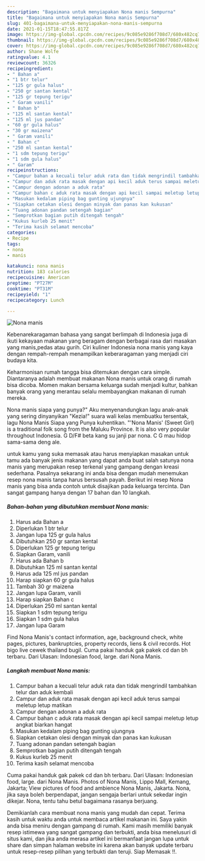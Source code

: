 ```yaml
---
description: "Bagaimana untuk menyiapakan Nona manis Sempurna"
title: "Bagaimana untuk menyiapakan Nona manis Sempurna"
slug: 401-bagaimana-untuk-menyiapakan-nona-manis-sempurna
date: 2021-01-15T18:47:55.817Z
image: https://img-global.cpcdn.com/recipes/9c085e9286f708d7/680x482cq70/nona-manis-foto-resep-utama.jpg
thumbnail: https://img-global.cpcdn.com/recipes/9c085e9286f708d7/680x482cq70/nona-manis-foto-resep-utama.jpg
cover: https://img-global.cpcdn.com/recipes/9c085e9286f708d7/680x482cq70/nona-manis-foto-resep-utama.jpg
author: Shane Wolfe
ratingvalue: 4.1
reviewcount: 36326
recipeingredient:
- " Bahan a"
- "1 btr telur"
- "125 gr gula halus"
- "250 gr santan kental"
- "125 gr tepung terigu"
- " Garam vanili"
- " Bahan b"
- "125 ml santan kental"
- "125 ml jus pandan"
- "60 gr gula halus"
- "30 gr maizena"
- " Garam vanili"
- " Bahan c"
- "250 ml santan kental"
- "1 sdm tepung terigu"
- "1 sdm gula halus"
- " Garam"
recipeinstructions:
- "Campur bahan a kecuali telur aduk rata dan tidak mengrindil tambahkan telur dan aduk kembali"
- "Campur dan aduk rata masak dengan api kecil aduk terus sampai meletup letup matikan"
- "Campur dengan adonan a aduk rata"
- "Campur bahan c aduk rata masak dengan api kecil sampai meletup letup angkat biarkan hangat"
- "Masukan kedalam piping bag gunting ujungnya"
- "Siapkan cetakan olesi dengan minyak dan panas kan kukusan"
- "Tuang adonan pandan setengah bagian"
- "Semprotkan bagian putih ditengah tengah"
- "Kukus kurleb 25 menit"
- "Terima kasih selamat mencoba"
categories:
- Recipe
tags:
- nona
- manis

katakunci: nona manis 
nutrition: 183 calories
recipecuisine: American
preptime: "PT27M"
cooktime: "PT31M"
recipeyield: "1"
recipecategory: Lunch

---
```



![Nona manis](https://img-global.cpcdn.com/recipes/9c085e9286f708d7/680x482cq70/nona-manis-foto-resep-utama.jpg)

Kebenarekaragaman bahasa yang sangat berlimpah di Indonesia juga di ikuti kekayaan makanan yang beragam dengan berbagai rasa dari masakan yang manis,pedas atau gurih. Ciri kuliner Indonesia nona manis yang kaya dengan rempah-rempah menampilkan keberaragaman yang menjadi ciri budaya kita.


Keharmonisan rumah tangga bisa ditemukan dengan cara simple. Diantaranya adalah membuat makanan Nona manis untuk orang di rumah bisa dicoba. Momen makan bersama keluarga sudah menjadi kultur, bahkan banyak orang yang merantau selalu membayangkan makanan di rumah mereka.

Nona manis siapa yang punya?&#34; Aku menyenandungkan lagu anak-anak yang sering dinyanyikan &#34;Kezia!&#34; suara wali kelas membuatku tersentak, lagu Nona Manis Siapa yang Punya kuhentikan. &#34;&#39;Nona Manis&#39; (Sweet Girl) is a traditional folk song from the Maluku Province. It is also very popular throughout Indonesia. G D/F# beta kang su janji par nona. C G mau hidop sama-sama deng ale.

untuk kamu yang suka memasak atau harus menyiapkan masakan untuk tamu ada banyak jenis makanan yang dapat anda buat salah satunya nona manis yang merupakan resep terkenal yang gampang dengan kreasi sederhana. Pasalnya sekarang ini anda bisa dengan mudah menemukan resep nona manis tanpa harus bersusah payah.
Berikut ini resep Nona manis yang bisa anda contoh untuk disajikan pada keluarga tercinta. Dan sangat gampang hanya dengan 17 bahan dan 10 langkah.


<!--inarticleads1-->

##### Bahan-bahan yang dibutuhkan membuat Nona manis:

1. Harus ada  Bahan a
1. Diperlukan 1 btr telur
1. Jangan lupa 125 gr gula halus
1. Dibutuhkan 250 gr santan kental
1. Diperlukan 125 gr tepung terigu
1. Siapkan  Garam, vanili
1. Harus ada  Bahan b
1. Dibutuhkan 125 ml santan kental
1. Harus ada 125 ml jus pandan
1. Harap siapkan 60 gr gula halus
1. Tambah 30 gr maizena
1. Jangan lupa  Garam, vanili
1. Harap siapkan  Bahan c
1. Diperlukan 250 ml santan kental
1. Siapkan 1 sdm tepung terigu
1. Siapkan 1 sdm gula halus
1. Jangan lupa  Garam


Find Nona Manis&#39;s contact information, age, background check, white pages, pictures, bankruptcies, property records, liens &amp; civil records. Hot bigo live cewek thailand bugil. Cuma pakai handuk gak pakek cd dan bh terbaru. Dari Ulasan: Indonesian food, large. dari Nona Manis. 

<!--inarticleads2-->

##### Langkah membuat  Nona manis:

1. Campur bahan a kecuali telur aduk rata dan tidak mengrindil tambahkan telur dan aduk kembali
1. Campur dan aduk rata masak dengan api kecil aduk terus sampai meletup letup matikan
1. Campur dengan adonan a aduk rata
1. Campur bahan c aduk rata masak dengan api kecil sampai meletup letup angkat biarkan hangat
1. Masukan kedalam piping bag gunting ujungnya
1. Siapkan cetakan olesi dengan minyak dan panas kan kukusan
1. Tuang adonan pandan setengah bagian
1. Semprotkan bagian putih ditengah tengah
1. Kukus kurleb 25 menit
1. Terima kasih selamat mencoba


Cuma pakai handuk gak pakek cd dan bh terbaru. Dari Ulasan: Indonesian food, large. dari Nona Manis. Photos of Nona Manis, Lippo Mall, Kemang, Jakarta; View pictures of food and ambience Nona Manis, Jakarta. Nona, jika saya boleh berpendapat, jangan sengaja berlari untuk sekedar ingin dikejar. Nona, tentu tahu betul bagaimana rasanya berjuang. 

Demikianlah cara membuat nona manis yang mudah dan cepat. Terima kasih untuk waktu anda untuk membaca artikel makanan ini. Saya yakin anda bisa meniru dengan gampang di rumah. Kami masih memiliki banyak resep istimewa yang sangat gampang dan terbukti, anda bisa menelusuri di situs kami, dan jika anda merasa artikel ini bermanfaat jangan lupa untuk share dan simpan halaman website ini karena akan banyak update terbaru untuk resep-resep pilihan yang terbukti dan teruji. Siap Memasak !!. 
